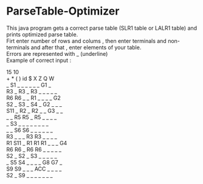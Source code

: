 # ParseTable-Optimizer
This java program gets a correct parse table (SLR1 table or LALR1 table) and prints optimized parse table.<br />
Firt enter number of rows and colums , then enter terminals and non-terminals and after that , enter elements of your table.<br />
Errors are represented with _ (underline)<br />
Example of correct input :<br />
<p>
15 10<br />
+ * ( ) id $ X Z Q W<br />
_ S1 _ _ _ _ _ _ G1 _<br />
R3 _ R3 _ R3 _ _ _ _ _<br />
R6 R6 _ _ R1 _ _ _ _ G2<br />
S2 _ S3 _ S4 _ G2 _ _ _<br />
S11 _ R2 _ R2 _ _ G3 _ _<br />
_ _ R5 R5 _ R5 _ _ _ _<br />
_ S3 _ _ _ _ _ _ _ _<br />
_ _ S6 S6 _ _ _ _ _ _<br />
R3 _ _ _ R3 R3 _ _ _ _<br />
R1 S11 _ R1 R1 R1 _ _ _ G4<br />
R6 R6 _ R6 R6 _ _ _ _ _<br />
S2 _ S2 _ S3 _ _ _ _ _<br />
_ S5 S4 _ _ _ _ G8 G7 _<br />
S9 S9 _ _ _ ACC _ _ _ _<br />
S2 _ S9 _ _ _ _ _ _ _
</p>
